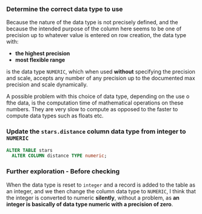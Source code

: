 ### Determine the correct data type to use

Because the nature of the data type is not precisely defined, and the because the intended purpose of the column here seems to be one of precision up to whatever value is entered on row creation, the data type with:

- __the highest precision__
- __most flexible range__

is the data type `NUMERIC`, which when used __without__ specifying the precision and scale, accepts any number of any precision up to the documented max precision and scale dynamically.

A possible problem with this choice of data type, depending on the use o fthe data, is the computation time of mathematical operations on these numbers. They are very slow to compute as opposed to the faster to compute data types such as floats etc.

### Update the `stars.distance` column data type from integer to `NUMERIC`

```sql
ALTER TABLE stars
  ALTER COLUMN distance TYPE numeric;
```



### Further exploration - Before checking

When the data type is reset to `integer` and a record is added to the table as an integer, and we then change the column data type to `NUMERIC`, I think that the integer is converted to numeric __silently__, without a problem, as __an integer is basically of data type numeric with a precision of zero__.